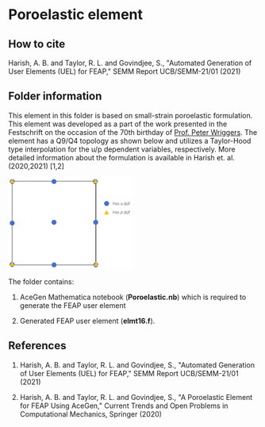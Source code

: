 # Poroelastic element

## How to cite

Harish, A. B. and Taylor, R. L. and Govindjee, S., "Automated Generation of User Elements (UEL) for FEAP," SEMM Report UCB/SEMM-21/01 (2021)

## Folder information

This element in this folder is based on small-strain poroelastic formulation. This element was developed as a part of the work presented in the Festschrift on the occasion of the 70th birthday of <a href="https://www.ikm.uni-hannover.de/de/wriggers/" target="_blank">Prof. Peter Wriggers</a>. The element has a Q9/Q4 topology as shown below and utilizes a Taylor-Hood type interpolation for the u/p dependent variables, respectively. More detailed information about the formulation is available in Harish et. al. (2020,2021) [1,2]

![Q9/Q4 Taylor-Hood element topology](./../../common/images/Q9Q4-TH_small.png "Q9/Q4 Taylor-Hood element")

The folder contains:

1. AceGen Mathematica notebook (**Poroelastic.nb**) which is required to generate the FEAP user element

2. Generated FEAP user element (**elmt16.f**).

## References

1. Harish, A. B. and Taylor, R. L. and Govindjee, S., "Automated Generation of User Elements (UEL) for FEAP," SEMM Report UCB/SEMM-21/01 (2021)

2. Harish, A. B. and Taylor, R. L. and Govindjee, S., "A Poroelastic Element for FEAP Using AceGen," Current Trends and Open Problems in Computational Mechanics, Springer (2020)